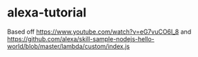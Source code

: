 # alexa-tutorial

Based off https://www.youtube.com/watch?v=eG7vuCO6I_8 and https://github.com/alexa/skill-sample-nodejs-hello-world/blob/master/lambda/custom/index.js
